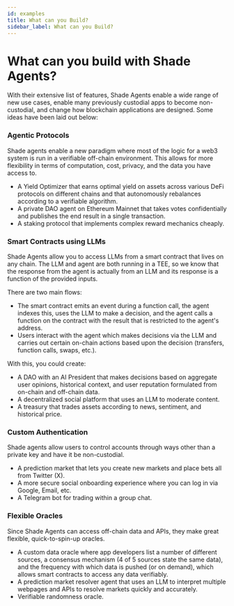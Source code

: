 ```yaml
---
id: examples
title: What can you Build?
sidebar_label: What can you Build?
---
```


# What can you build with Shade Agents?

With their extensive list of features, Shade Agents enable a wide range of new use cases, enable many previously custodial apps to become non-custodial, and change how blockchain applications are designed. Some ideas have been laid out below:


### Agentic Protocols 

Shade agents enable a new paradigm where most of the logic for a web3 system is run in a verifiable off-chain environment. This allows for more flexibility in terms of computation, cost, privacy, and the data you have access to.

- A Yield Optimizer that earns optimal yield on assets across various DeFi protocols on different chains and that autonomously rebalances according to a verifiable algorithm.
- A private DAO agent on Ethereum Mainnet that takes votes confidentially and publishes the end result in a single transaction.
- A staking protocol that implements complex reward mechanics cheaply.


### Smart Contracts using LLMs

Shade Agents allow you to access LLMs from a smart contract that lives on any chain. The LLM and agent are both running in a TEE, so we know that the response from the agent is actually from an LLM and its response is a function of the provided inputs.

There are two main flows:

- The smart contract emits an event during a function call, the agent indexes this, uses the LLM to make a decision, and the agent calls a function on the contract with the result that is restricted to the agent's address.
- Users interact with the agent which makes decisions via the LLM and carries out certain on-chain actions based upon the decision (transfers, function calls, swaps, etc.).

With this, you could create:
- A DAO with an AI President that makes decisions based on aggregate user opinions, historical context, and user reputation formulated from on-chain and off-chain data.
- A decentralized social platform that uses an LLM to moderate content.
- A treasury that trades assets according to news, sentiment, and historical price.


### Custom Authentication 

Shade agents allow users to control accounts through ways other than a private key and have it be non-custodial. 

- A prediction market that lets you create new markets and place bets all from Twitter (X).
- A more secure social onboarding experience where you can log in via Google, Email, etc. 
- A Telegram bot for trading within a group chat.


### Flexible Oracles 

Since Shade Agents can access off-chain data and APIs, they make great flexible, quick-to-spin-up oracles.

- A custom data oracle where app developers list a number of different sources, a consensus mechanism (4 of 5 sources state the same data), and the frequency with which data is pushed (or on demand), which allows smart contracts to access any data verifiably.
- A prediction market resolver agent that uses an LLM to interpret multiple webpages and APIs to resolve markets quickly and accurately.
- Verifiable randomness oracle.
